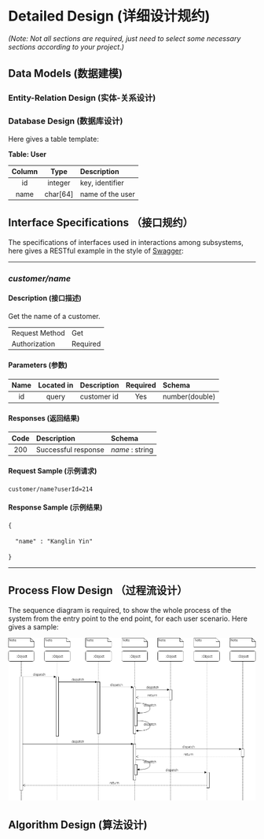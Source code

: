 # Detailed Design (详细设计规约)

*(Note: Not all sections are required, just need to select some necessary sections according to your project.)*

## Data Models (数据建模)

### Entity-Relation Design (实体-关系设计)

### Database Design (数据库设计)

Here gives a table template:

**Table: User**

| Column | Type | Description |
|:---:|:---:|:---|
| id | integer | key, identifier |
| name | char[64] | name of the user |


## Interface Specifications （接口规约）

The specifications of interfaces used in interactions among subsystems, here gives a RESTful example in the style of [Swagger](https://swagger.io/):

---
### *customer/name*   

#### Description (接口描述)

Get the name of a customer.

| | |
|-|-|
| Request Method | Get |
| Authorization | Required |


#### Parameters (参数)

| Name | Located in | Description | Required | Schema |
|:-:|:-:|:-|:-:|:-|
| id | query | customer id | Yes | number(double) |

#### Responses (返回结果)

| Code | Description | Schema |
|:----:|:--------|:--|
| 200 | Successful response | *name* : string | 

#### Request Sample (示例请求)

```
customer/name?userId=214
```

#### Response Sample (示例结果)

```
{

  "name" : "Kanglin Yin"

}

```
---


## Process Flow Design （过程流设计）

The sequence diagram is required, to show the whole process of the system from the entry point to the end point, for each user scenario. Here gives a sample: 

![process](images/detailed_design/process_flow_sample.png)

## Algorithm Design (算法设计)